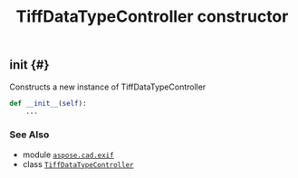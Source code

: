 ﻿---
title: TiffDataTypeController constructor
second_title: Aspose.CAD for Python via .NET API References
description: 
type: docs
weight: 10
url: /aspose.cad.exif/tiffdatatypecontroller/__init__/
is_root: false
---

## __init__ {#}

Constructs a new instance of TiffDataTypeController



```python
def __init__(self):
    ...
```





### See Also
* module [`aspose.cad.exif`](../../)
* class [`TiffDataTypeController`](/cad/python-net/aspose.cad.exif/tiffdatatypecontroller)
